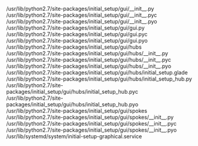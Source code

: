 /usr/lib/python2.7/site-packages/initial\_setup/gui/\_\_init\_\_.py  
/usr/lib/python2.7/site-packages/initial\_setup/gui/\_\_init\_\_.pyc  
/usr/lib/python2.7/site-packages/initial\_setup/gui/\_\_init\_\_.pyo  
/usr/lib/python2.7/site-packages/initial\_setup/gui/gui.py  
/usr/lib/python2.7/site-packages/initial\_setup/gui/gui.pyc  
/usr/lib/python2.7/site-packages/initial\_setup/gui/gui.pyo  
/usr/lib/python2.7/site-packages/initial\_setup/gui/hubs  
/usr/lib/python2.7/site-packages/initial\_setup/gui/hubs/\_\_init\_\_.py  
/usr/lib/python2.7/site-packages/initial\_setup/gui/hubs/\_\_init\_\_.pyc  
/usr/lib/python2.7/site-packages/initial\_setup/gui/hubs/\_\_init\_\_.pyo  
/usr/lib/python2.7/site-packages/initial\_setup/gui/hubs/initial\_setup.glade  
/usr/lib/python2.7/site-packages/initial\_setup/gui/hubs/initial\_setup\_hub.py  
/usr/lib/python2.7/site-packages/initial\_setup/gui/hubs/initial\_setup\_hub.pyc  
/usr/lib/python2.7/site-packages/initial\_setup/gui/hubs/initial\_setup\_hub.pyo  
/usr/lib/python2.7/site-packages/initial\_setup/gui/spokes  
/usr/lib/python2.7/site-packages/initial\_setup/gui/spokes/\_\_init\_\_.py  
/usr/lib/python2.7/site-packages/initial\_setup/gui/spokes/\_\_init\_\_.pyc  
/usr/lib/python2.7/site-packages/initial\_setup/gui/spokes/\_\_init\_\_.pyo  
/usr/lib/systemd/system/initial-setup-graphical.service  
